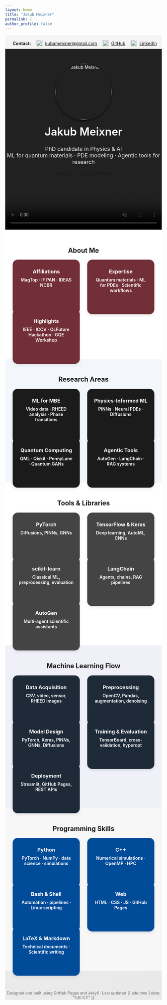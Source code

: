 ```yaml
---
layout: home
title: "Jakub Meixner"
permalink: /
author_profile: false
---
```


<!-- === STYLES === -->
<style>
/* Background Animation */
.animated-bg {
  animation: gradientShift 20s ease infinite;
  background: linear-gradient(-45deg, #f4f4f4, #e5e5e5, #f4f4f4, #dcdcdc);
  background-size: 400% 400%;
}
@keyframes gradientShift {
  0% { background-position: 0% 50%; }
  50% { background-position: 100% 50%; }
  100% { background-position: 0% 50%; }
}

.tile-win8 {
  display: block;
  padding: 1.25rem;
  text-align: center;
  border-radius: 1rem;
  box-shadow: 0 4px 10px rgba(0,0,0,0.1);
  text-decoration: none;
  transition: transform 0.2s ease, box-shadow 0.2s ease;
  font-weight: 600;
  height: 100%;
  color: white;
}
.tile-win8:hover {
  transform: translateY(-4px);
  box-shadow: 0 8px 20px rgba(0,0,0,0.15);
}
.tile-win8 h3, .tile-win8 p {
  color: white;
  margin: 0.5rem 0;
}

.grid-tiles {
  display: grid;
  grid-template-columns: repeat(auto-fit, minmax(160px, 1fr));
  gap: 1.5rem;
}

.tile-about    { background-color: #722f37; }
.tile-research { background-color: #1b1b1b; }
.tile-tools    { background-color: #444; }
.tile-dev      { background-color: #004c99; }
</style>

<div class="animated-bg">

<!-- CONTACT BAR -->
<section style="background-color: #f4f4f4; padding: 1rem 1rem 0.5rem 1.5rem;">
  <div style="max-width: 850px; margin: auto; display: flex; justify-content: space-between; align-items: center; flex-wrap: wrap;">
    <strong style="margin-right: 1rem;">Contact:</strong>
    <a href="mailto:kubameixner@gmail.com" style="display: flex; align-items: center; margin-right: 1rem;">
      <img src="https://img.icons8.com/color/48/000000/gmail-new.png" alt="Gmail" style="width: 20px; margin-right: 0.5rem;">
      kubameixner@gmail.com
    </a>
    <a href="https://github.com/JakubMeixner" target="_blank" style="display: flex; align-items: center; margin-right: 1rem;">
      <img src="https://img.icons8.com/ios-glyphs/30/000000/github.png" alt="GitHub" style="width: 20px; margin-right: 0.5rem;">
      GitHub
    </a>
    <a href="https://linkedin.com/in/jmeixner" target="_blank" style="display: flex; align-items: center;">
      <img src="https://img.icons8.com/color/48/000000/linkedin.png" alt="LinkedIn" style="width: 20px; margin-right: 0.5rem;">
      LinkedIn
    </a>
  </div>
</section>

<!-- HERO SECTION -->
<div style="position: relative; overflow: hidden; height: 580px; text-align: center;">
    <video autoplay muted loop playsinline
        style="position: absolute; inset: 0; width: 100%; height: 100%; object-fit: cover; z-index: 0;">
    <source src="{{ '/assets/hero-fixed.mp4' | relative_url }}" type="video/mp4">
    Your browser does not support the video tag.
    </video>
    
  <div style="position: absolute; inset: 0; background: rgba(0,0,0,0.35); z-index: 1;"></div>
  <div style="position: relative; z-index: 2; padding-top: 3rem; color: white;">
    <img src="{{ '/assets/images/profile.jpg' | relative_url }}" alt="Jakub Meixner" style="border-radius: 50%; width: 180px; height: 180px; object-fit: cover; box-shadow: 0 4px 10px rgba(0,0,0,0.5);">
    <h1 style="font-size: 2.5em; font-weight: 600; margin-top: 1rem;">Jakub Meixner</h1>
    <p style="font-size: 1.25em; max-width: 800px; margin: 1rem auto; color: #eee;">
      PhD candidate in Physics & AI<br>
      ML for quantum materials · PDE modeling · Agentic tools for research
    </p>
    <div style="margin-top: 1rem;">
      <a href="https://jakubmeixner.github.io/" class="btn btn--primary" style="margin-right: 1rem;" target="_blank">View CV</a>
      <a href="/portfolio/" class="btn">Explore Projects</a>
    </div>
  </div>
</div>

<!-- ABOUT -->
<section style="background-color: #fff; padding: 1.5rem;">
  <div style="max-width: 1100px; margin: auto;">
    <h2 style="text-align: center;">About Me</h2>
    <div class="grid-tiles">
      <a href="/cv/" class="tile-win8 tile-about">
        <h3>Affiliations</h3>
        <p>MagTop · IF PAN · IDEAS NCBR</p>
      </a>
      <a href="/research/" class="tile-win8 tile-about">
        <h3>Expertise</h3>
        <p>Quantum materials · ML for PDEs · Scientific workflows</p>
      </a>
      <a href="/about/" class="tile-win8 tile-about">
        <h3>Highlights</h3>
        <p>IEEE · ICCV · QLFuture Hackathon · GQE Workshop</p>
      </a>
    </div>
  </div>
</section>

<!-- RESEARCH -->
<section style="background-color: #f3f6fa; padding: 1.5rem;">
  <div style="max-width: 1100px; margin: auto;">
    <h2 style="text-align: center;">Research Areas</h2>
    <div class="grid-tiles">
      <a href="/research/" class="tile-win8 tile-research">
        <h3>ML for MBE</h3>
        <p>Video data · RHEED analysis · Phase transitions</p>
      </a>
      <a href="/research/" class="tile-win8 tile-research">
        <h3>Physics-Informed ML</h3>
        <p>PINNs · Neural PDEs · Diffusions</p>
      </a>
      <a href="/quantum/" class="tile-win8 tile-research">
        <h3>Quantum Computing</h3>
        <p>QML · Qiskit · PennyLane · Quantum GANs</p>
      </a>
      <a href="/agents/" class="tile-win8 tile-research">
        <h3>Agentic Tools</h3>
        <p>AutoGen · LangChain · RAG systems</p>
      </a>
    </div>
  </div>
</section>

<!-- TOOLS -->
<section style="background-color: #fff; padding: 1.5rem;">
  <div style="max-width: 1100px; margin: auto;">
    <h2 style="text-align: center;">Tools & Libraries</h2>
    <div class="grid-tiles">
      <a href="/tools/" class="tile-win8 tile-tools">
        <h3>PyTorch</h3>
        <p>Diffusions, PINNs, GNNs</p>
      </a>
      <a href="/tools/" class="tile-win8 tile-tools">
        <h3>TensorFlow & Keras</h3>
        <p>Deep learning, AutoML, CNNs</p>
      </a>
      <a href="/tools/" class="tile-win8 tile-tools">
        <h3>scikit-learn</h3>
        <p>Classical ML, preprocessing, evaluation</p>
      </a>
      <a href="/tools/" class="tile-win8 tile-tools">
        <h3>LangChain</h3>
        <p>Agents, chains, RAG pipelines</p>
      </a>
      <a href="/tools/" class="tile-win8 tile-tools">
        <h3>AutoGen</h3>
        <p>Multi-agent scientific assistants</p>
      </a>
    </div>
  </div>
</section>

<!-- ML FLOW -->
<section style="background-color: #f0f0f8; padding: 1.5rem;">
  <div style="max-width: 1100px; margin: auto;">
    <h2 style="text-align: center;">Machine Learning Flow</h2>
    <div class="grid-tiles">
      <a href="/projects/" class="tile-win8 tile-mlflow">
        <h3>Data Acquisition</h3>
        <p>CSV, video, sensor, RHEED images</p>
      </a>
      <a href="/projects/" class="tile-win8 tile-mlflow">
        <h3>Preprocessing</h3>
        <p>OpenCV, Pandas, augmentation, denoising</p>
      </a>
      <a href="/projects/" class="tile-win8 tile-mlflow">
        <h3>Model Design</h3>
        <p>PyTorch, Keras, PINNs, GNNs, Diffusions</p>
      </a>
      <a href="/projects/" class="tile-win8 tile-mlflow">
        <h3>Training & Evaluation</h3>
        <p>TensorBoard, cross-validation, hyperopt</p>
      </a>
      <a href="/projects/" class="tile-win8 tile-mlflow">
        <h3>Deployment</h3>
        <p>Streamlit, GitHub Pages, REST APIs</p>
      </a>
    </div>
  </div>
</section>

<style>
.tile-mlflow {
  background-color: #1e2a38;
}
</style>


<!-- PROGRAMMING SKILLS -->
<section style="background-color: #f7f7f7; padding: 1.5rem;">
  <div style="max-width: 1100px; margin: auto;">
    <h2 style="text-align: center;">Programming Skills</h2>
    <div class="grid-tiles">
      <a href="/tools/" class="tile-win8 tile-dev">
        <h3>Python</h3>
        <p>PyTorch · NumPy · data science · simulations</p>
      </a>
      <a href="/tools/" class="tile-win8 tile-dev">
        <h3>C++</h3>
        <p>Numerical simulations · OpenMP · HPC</p>
      </a>
      <a href="/tools/" class="tile-win8 tile-dev">
        <h3>Bash & Shell</h3>
        <p>Automation · pipelines · Linux scripting</p>
      </a>
      <a href="/tools/" class="tile-win8 tile-dev">
        <h3>Web</h3>
        <p>HTML · CSS · JS · GitHub Pages</p>
      </a>
      <a href="/tools/" class="tile-win8 tile-dev">
        <h3>LaTeX & Markdown</h3>
        <p>Technical documents · Scientific writing</p>
      </a>
    </div>
  </div>
</section>

<!-- FOOTER -->
<footer style="text-align: center; margin: 4rem auto 2rem auto; font-size: 0.9em; color: #666;">
  Designed and built using GitHub Pages and Jekyll · Last updated {{ site.time | date: "%B %Y" }}
</footer>

</div>